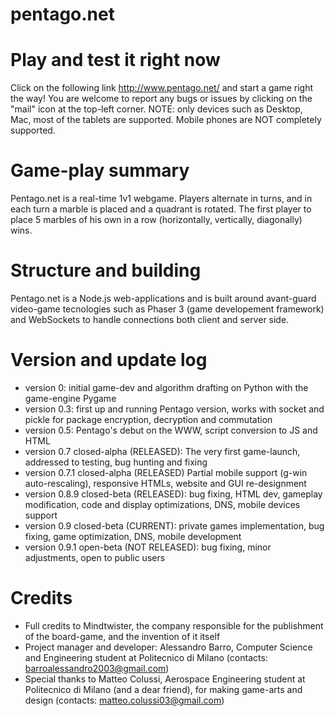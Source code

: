 # pentago.net

# Play and test it right now
Click on the following link http://www.pentago.net/ and start a game right the way!
You are welcome to report any bugs or issues by clicking on the "mail" icon at the top-left corner.
NOTE: only devices such as Desktop, Mac, most of the tablets are supported. Mobile phones are NOT completely supported.

# Game-play summary
Pentago.net is a real-time 1v1 webgame. Players alternate in turns, and in each turn a marble is placed and a quadrant is rotated. The first
player to place 5 marbles of his own in a row (horizontally, vertically, diagonally) wins.

# Structure and building
Pentago.net is a Node.js web-applications and is built around avant-guard video-game tecnologies such as Phaser 3 (game developement framework)
and WebSockets to handle connections both client and server side.

# Version and update log
- version 0: initial game-dev and algorithm drafting on Python with the game-engine Pygame
- version 0.3: first up and running Pentago version, works with socket and pickle for package encryption, decryption and commutation
- version 0.5: Pentago's debut on the WWW, script conversion to JS and HTML
- version 0.7 closed-alpha (RELEASED): The very first game-launch, addressed to testing, bug hunting and fixing
- version 0.7.1 closed-alpha (RELEASED) Partial mobile support (g-win auto-rescaling),  responsive HTMLs, website and GUI re-designment
- version 0.8.9 closed-beta (RELEASED): bug fixing, HTML dev, gameplay modification, code and display optimizations, DNS, mobile devices support
- version 0.9 closed-beta (CURRENT): private games implementation, bug fixing, game optimization, DNS, mobile development
- version 0.9.1 open-beta (NOT RELEASED): bug fixing, minor adjustments, open to public users

# Credits
- Full credits to Mindtwister, the company responsible for the publishment of the board-game, and the invention of it itself
- Project manager and developer: Alessandro Barro, Computer Science and Engineering student at Politecnico di Milano
  (contacts: barroalessandro2003@gmail.com)
- Special thanks to Matteo Colussi, Aerospace Engineering student at Politecnico di Milano (and a dear friend), for making game-arts and design
  (contacts: matteo.colussi03@gmail.com)
